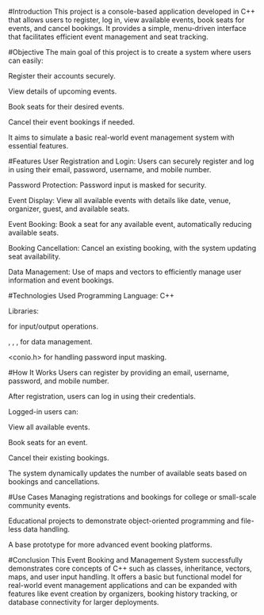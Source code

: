 #Introduction
This project is a console-based application developed in C++ that allows users to register, log in, view available events, book seats for events, and cancel bookings. It provides a simple, menu-driven interface that facilitates efficient event management and seat tracking.

#Objective
The main goal of this project is to create a system where users can easily:

Register their accounts securely.

View details of upcoming events.

Book seats for their desired events.

Cancel their event bookings if needed.

It aims to simulate a basic real-world event management system with essential features.

#Features
User Registration and Login: Users can securely register and log in using their email, password, username, and mobile number.

Password Protection: Password input is masked for security.

Event Display: View all available events with details like date, venue, organizer, guest, and available seats.

Event Booking: Book a seat for any available event, automatically reducing available seats.

Booking Cancellation: Cancel an existing booking, with the system updating seat availability.

Data Management: Use of maps and vectors to efficiently manage user information and event bookings.

#Technologies Used
Programming Language: C++

Libraries:

<iostream> for input/output operations.

<string>, <vector>, <map>, <tuple> for data management.

<conio.h> for handling password input masking.

#How It Works
Users can register by providing an email, username, password, and mobile number.

After registration, users can log in using their credentials.

Logged-in users can:

View all available events.

Book seats for an event.

Cancel their existing bookings.

The system dynamically updates the number of available seats based on bookings and cancellations.

#Use Cases
Managing registrations and bookings for college or small-scale community events.

Educational projects to demonstrate object-oriented programming and file-less data handling.

A base prototype for more advanced event booking platforms.

#Conclusion
This Event Booking and Management System successfully demonstrates core concepts of C++ such as classes, inheritance, vectors, maps, and user input handling. It offers a basic but functional model for real-world event management applications and can be expanded with features like event creation by organizers, booking history tracking, or database connectivity for larger deployments.
